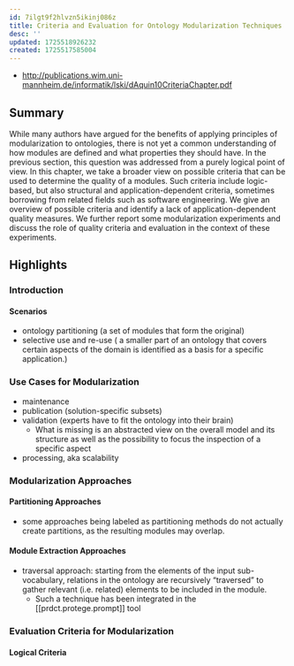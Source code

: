 ```yaml
---
id: 7ilgt9f2hlvzn5ikinj086z
title: Criteria and Evaluation for Ontology Modularization Techniques
desc: ''
updated: 1725518926232
created: 1725517585004
---
```


- http://publications.wim.uni-mannheim.de/informatik/lski/dAquin10CriteriaChapter.pdf

## Summary

While many authors have argued for the benefits of applying principles of modularization to ontologies, there is not yet a common understanding of how modules are defined and what properties they should have. In the previous section, this question was addressed from a purely logical point of view. In this chapter, we take a broader view on possible criteria that can be used to determine the quality of a modules. Such criteria include logic-based, but also structural and application-dependent criteria, sometimes borrowing from related fields such as software engineering. We give an overview of possible criteria and identify a lack of application-dependent quality measures. We further report some modularization experiments and discuss the role of quality criteria and evaluation in the context of these experiments.


## Highlights

### Introduction

#### Scenarios

- ontology partitioning (a set of modules that form the original)
- selective use and re-use ( a smaller part of an ontology that covers certain aspects of the domain is identified as a basis for a specific application.)

### Use Cases for Modularization

- maintenance
- publication (solution-specific subsets)
- validation (experts have to fit the ontology into their brain)
  - What is missing is an abstracted view on the overall model and its structure as well as the possibility to focus the inspection of a specific aspect
- processing, aka scalability

### Modularization Approaches

#### Partitioning Approaches

- some approaches being labeled as partitioning methods do not actually create partitions, as the resulting modules may overlap.

#### Module Extraction Approaches

- traversal approach: starting from the elements of the input sub-vocabulary, relations in the ontology are recursively “traversed” to gather relevant (i.e. related) elements to be included in the module.
  - Such a technique has been integrated in the [[prdct.protege.prompt]] tool

###  Evaluation Criteria for Modularization

#### Logical Criteria


